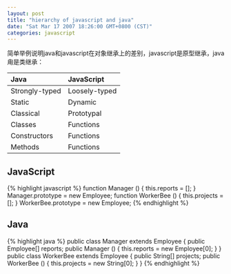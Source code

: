```yaml
---
layout: post
title: "hierarchy of javascript and java"
date: "Sat Mar 17 2007 18:26:00 GMT+0800 (CST)"
categories: javascript
---
```


简单举例说明java和javascript在对象继承上的差别，javascript是原型继承，java甪是类继承：

|Java               |JavaScript     |
|:----------------- |:------------- |
|Strongly-typed     |Loosely-typed  |
|Static             |Dynamic        |
|Classical          |Prototypal     |
|Classes            |Functions      |
|Constructors       |Functions      |
|Methods            |Functions      |

JavaScript
-----

{% highlight javascript %}
function Manager () {
    this.reports = [];
}
Manager.prototype = new Employee;
function WorkerBee () {
    this.projects = [];
}
WorkerBee.prototype = new Employee;
{% endhighlight %}

Java
-----

{% highlight java %}
public class Manager extends Employee {
   public Employee[] reports;
   public Manager () {
      this.reports = new Employee[0];
   }
}
public class WorkerBee extends Employee {
   public String[] projects;
   public WorkerBee () {
      this.projects = new String[0];
   }
}
{% endhighlight %}
